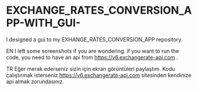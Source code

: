 # EXCHANGE_RATES_CONVERSION_APP-WITH_GUI-
I designed a gui to my EXHANGE_RATES_CONVERSION_APP repository.

EN
I left some screenshots if you are wondering.
if you want to run the code, you need to have an api from https://v6.exchangerate-api.com .

TR
Eğer merak ederseniz sizin için ekran görüntüleri paylaştım.
Kodu çalıştırmak isterseniz https://v6.exchangerate-api.com sitesinden kendinize api almak zorundasınız.






